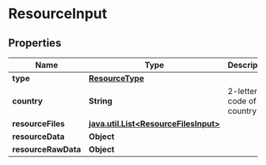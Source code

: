 # ResourceInput

## Properties
Name | Type | Description | Notes
------------ | ------------- | ------------- | -------------
**type** | [**ResourceType**](ResourceType.md) |  |  [optional]
**country** | **String** | 2-letter code of the country |  [optional]
**resourceFiles** | [**java.util.List&lt;ResourceFilesInput&gt;**](ResourceFilesInput.md) |  |  [optional]
**resourceData** | **Object** |  |  [optional]
**resourceRawData** | **Object** |  |  [optional]
